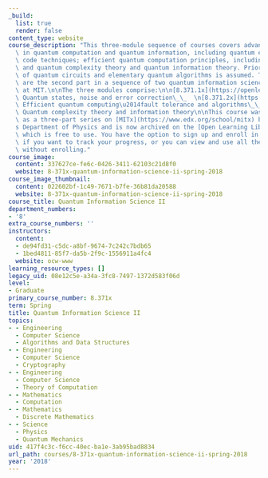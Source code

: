 ```yaml
---
_build:
  list: true
  render: false
content_type: website
course_description: "This three-module sequence of courses covers advanced topics\
  \ in quantum computation and quantum information, including quantum error correction\
  \ code techniques; efficient quantum computation principles, including fault-tolerance;\
  \ and quantum complexity theory and quantum information theory. Prior knowledge\
  \ of quantum circuits and elementary quantum algorithms is assumed. These courses\
  \ are the second part in a sequence of two quantum information science subjects\
  \ at MIT.\n\nThe three modules comprise:\n\n[8.371.1x](https://openlearninglibrary.mit.edu/courses/course-v1:MITx+8.370.1x+1T2018/about):\
  \ Quantum states, noise and error correction\_\_  \n[8.371.2x](https://openlearninglibrary.mit.edu/courses/course-v1:MITx+8.370.2x+1T2018/about):\
  \ Efficient quantum computing\u2014fault tolerance and algorithms\_\_  \n[8.371.3x:](https://openlearninglibrary.mit.edu/courses/course-v1:MITx+8.371.3x+2T2018/about)\
  \ Quantum complexity theory and information theory\n\nThis course was organized\
  \ as a three-part series on [MITx](https://www.edx.org/school/mitx) by MIT\u2019\
  s Department of Physics and is now archived on the [Open Learning Library](https://openlearning.mit.edu/courses-programs/open-learning-library),\
  \ which is free to use. You have the option to sign up and enroll in each module\
  \ if you want to track your progress, or you can view and use all the materials\
  \ without enrolling."
course_image:
  content: 337627ce-fe6c-0426-3411-62103c21d8f0
  website: 8-371x-quantum-information-science-ii-spring-2018
course_image_thumbnail:
  content: 022602bf-1c49-7671-b7fe-36b81da20588
  website: 8-371x-quantum-information-science-ii-spring-2018
course_title: Quantum Information Science II
department_numbers:
- '8'
extra_course_numbers: ''
instructors:
  content:
  - de94fd31-c5dc-a8bf-9674-7c242c7bdb65
  - 1bed4811-85f7-da5b-2f9c-1556911a4fc4
  website: ocw-www
learning_resource_types: []
legacy_uid: 08e12c5e-a34a-3fc8-7497-1372d583f06d
level:
- Graduate
primary_course_number: 8.371x
term: Spring
title: Quantum Information Science II
topics:
- - Engineering
  - Computer Science
  - Algorithms and Data Structures
- - Engineering
  - Computer Science
  - Cryptography
- - Engineering
  - Computer Science
  - Theory of Computation
- - Mathematics
  - Computation
- - Mathematics
  - Discrete Mathematics
- - Science
  - Physics
  - Quantum Mechanics
uid: 417f4c3c-f6cc-40ec-ba1e-3ab95bad8834
url_path: courses/8-371x-quantum-information-science-ii-spring-2018
year: '2018'
---
```

